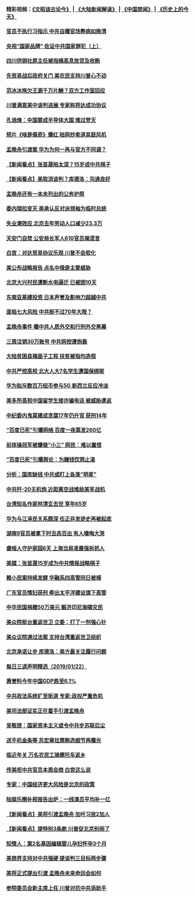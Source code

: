 #### 精彩视频：[《文昭谈古论今》](https://github.com/gfw-breaker/wenzhao/blob/master/README.md?t=01240030) | [《大陆新闻解读》](https://github.com/gfw-breaker/ntdtv-comedy/blob/master/README.md?t=01240030) | [《中国禁闻》](https://github.com/gfw-breaker/ntdtv-news/blob/master/README.md?t=01240030) | [《历史上的今天》](https://github.com/gfw-breaker/today-in-history/blob/master/README.md?t=01240030) 

#### [官员不执行习指示 中共自曝官场弊病如晚清](../pages/nsc413/n10997305.md?t=01240030) 

#### [央视“国家品牌” 佐证中共国家罪犯（上）](../pages/nsc413/n10997168.md?t=01240030) 

#### [四川供销社原主任被指搞高息放贷及收贿](../pages/nsc413/n10997336.md?t=01240030) 

#### [先贸易战后政府关门 美农民支持川普心不动](../pages/nsc413/n10997328.md?t=01240030) 

#### [范冰冰拖欠王源千万片酬？双方工作室回应](../pages/nsc413/n10997097.md?t=01240030) 

#### [川普满意美中谈判进展 专家称将达成功协议](../pages/nsc413/n10997361.md?t=01240030) 

#### [孔诰烽：中国要成半导体大国 难过登天](../pages/nsc413/n10997407.md?t=01240030) 

#### [短片《啥是佩奇》爆红 陆网炒卖道具鼓风机](../pages/nsc413/n10996950.md?t=01240030) 

#### [孟晚舟引渡案 华为为何一再与官方不同调？](../pages/nsc413/n10996914.md?t=01240030) 

#### [【新闻看点】张首晟陷太深？15岁成中共棋子](../pages/nsc413/n10997054.md?t=01240030) 

#### [【新闻看点】美取消谈判？库德洛：沟通良好](../pages/nsc413/n10997053.md?t=01240030) 

#### [孟晚舟还有一本未列出的公务护照](../pages/nsc413/n10997290.md?t=01240030) 

#### [委内瑞拉变天 美承认反对派领袖为临时总统](../pages/nsc413/n10997224.md?t=01240030) 

#### [失业潮效应 北京去年劳动人口减少23.3万](../pages/nsc413/n10996896.md?t=01240030) 

#### [天安门自焚 公安局长军人610官员揭谎言](../pages/nsc413/n10997098.md?t=01240030) 

#### [白宫：对达贸易协议乐观 川普不会软化](../pages/nsc413/n10997065.md?t=01240030) 

#### [美公布战略报告 点名中俄是主要威胁](../pages/nsc413/n10996498.md?t=01240030) 

#### [北京大兴村民遭断水电逼迁 已被困10天](../pages/nsc413/n10997108.md?t=01240030) 

#### [东南亚基建投资 日本声誉及影响力超越中共](../pages/nsc413/n10997070.md?t=01240030) 

#### [面临七大风险 中共挺不过70年大限？](../pages/nsc413/n10996817.md?t=01240030) 

#### [孟晚舟事件 曝中共人质外交和行刑外交黑幕](../pages/nsc413/n10996956.md?t=01240030) 

#### [三周注销30万账号 中共网控遭炮轰](../pages/nsc413/n10996753.md?t=01240030) 

#### [大陆贫困县搞面子工程 扶贫被指均造假](../pages/nsc413/n10996829.md?t=01240030) 

#### [中共严控高校 北大人大7名学生遭国保绑架](../pages/nsc413/n10996854.md?t=01240030) 

#### [华为拟斥数百万纽币参与5G 新西兰反应冷淡](../pages/nsc413/n10996213.md?t=01240030) 

#### [美多所高校中国留学生接诈骗电话 被威胁遣返](../pages/nsc413/n10995485.md?t=01240030) 


#### [中纪委内鬼莫建成贪腐17年仍升官 获刑14年](../pages/nsc413/n10996389.md?t=01240030) 

#### [“百度已死”引爆网络 百度一夜蒸发260亿](../pages/nsc413/n10996211.md?t=01240030) 

#### [前体操冠军被爆做“小三” 网民：难以置信](../pages/nsc413/n10996266.md?t=01240030) 

#### [“百度已死”引爆舆论：为赚钱饮鸩止渴](../pages/nsc413/n10996385.md?t=01240030) 

#### [分析：国库缺钱  中共或盯上各类“明星”](../pages/nsc413/n10996086.md?t=01240030) 

#### [中共歼-20无机炮 近距离空战难敌美军战机](../pages/nsc413/n10996027.md?t=01240030) 

#### [台湾知名作家林清玄去世 享年65岁](../pages/nsc413/n10996039.md?t=01240030) 

#### [华为与江泽民关系颇深 任正非发迹史再被起底](../pages/nsc413/n10995752.md?t=01240030) 

#### [湖南9官员被拿下时丑态百出 有人嚎啕大哭](../pages/nsc413/n10995605.md?t=01240030) 

#### [聋哑人守护家园6天 上海当局凌晨强拆抓人](../pages/nsc413/n10995440.md?t=01240030) 

#### [美媒：张首晟15岁成为中共情报战略棋子](../pages/nsc413/n10995635.md?t=01240030) 

#### [赖小民案持续发酵 华融系四高管同日被捕](../pages/nsc413/n10995442.md?t=01240030) 

#### [广东官员情妇获刑 牵出太平洋建设旗下高管](../pages/nsc413/n10995374.md?t=01240030) 

#### [中华民国捐赠50万美元 赈济印尼海啸灾民](../pages/nsc413/n10995411.md?t=01240030) 

#### [美众院挺台重返世卫 立委：打了一剂强心针](../pages/nsc413/n10995377.md?t=01240030) 

#### [美众议院通过法案 支持台湾重返世卫组织](../pages/nsc413/n10995345.md?t=01240030) 

#### [北京承诺让步 库德洛：美方最关注履行问题](../pages/nsc413/n10995077.md?t=01240030) 

#### [每日三退声明精选（2019/01/22）](../pages/nsc413/n10995271.md?t=01240030) 

#### [惠誉料今年中国GDP跌至6.1%](../pages/nsc413/n10995185.md?t=01240030) 

#### [中共政法系统扩至街道 专家:政权严重危机](../pages/nsc413/n10994697.md?t=01240030) 

#### [美司法部证实正在着手引渡孟晚舟](../pages/nsc413/n10994658.md?t=01240030) 

#### [吴敬琏：国家资本主义或令中共步苏联后尘](../pages/nsc413/n10994933.md?t=01240030) 

#### [送手机金条等 苏宏章拉票贿选细节再曝光](../pages/nsc413/n10994917.md?t=01240030) 

#### [临近年关 万名农民工骑摩托车返乡](../pages/nsc413/n10994836.md?t=01240030) 

#### [传美拒中共官员本周会商 白宫这么说](../pages/nsc413/n10994793.md?t=01240030) 

#### [专家：中国经济更大风险是北京的政策](../pages/nsc413/n10994703.md?t=01240030) 

#### [陆娱乐圈补税报告出炉：一线演员平均补一亿](../pages/nsc413/n10994667.md?t=01240030) 

#### [【新闻看点】美将引渡孟晚舟 加吁习放2加人](../pages/nsc413/n10994437.md?t=01240030) 

#### [【新闻看点】提特别3条款 川普促北京别闹了](../pages/nsc413/n10994438.md?t=01240030) 

#### [知情人：第2名基因编辑婴儿孕妇怀孕3个月](../pages/nsc413/n10994623.md?t=01240030) 

#### [美商界支持对中共强硬 提谈判三目标两步骤](../pages/nsc413/n10994389.md?t=01240030) 

#### [美将正式提出引渡 孟晚舟未来命运会如何](../pages/nsc413/n10994576.md?t=01240030) 

#### [参院委员会新主席上任 川普对抗中共添助手](../pages/nsc413/n10994600.md?t=01240030) 

